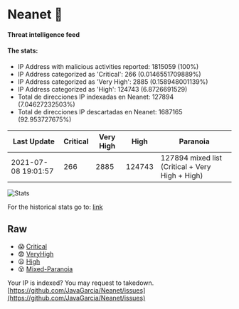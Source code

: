 # Neanet :hocho:
#### Threat intelligence feed
#### The stats:

- IP Address with malicious activities reported: 1815059 (100%)
- IP Address categorized as 'Critical':  266 (0.0146551709889%)
- IP Address categorized as 'Very High':  2885 (0.158948001139%)
- IP Address categorized as 'High':  124743 (6.8726691529)
- Total de direcciones IP indexadas en Neanet:  127894 (7.04627232503%)
- Total de direcciones IP descartadas en Neanet:  1687165 (92.953727675%)

| Last Update | Critical | Very High | High | Paranoia |
| --- | --- | --- | --- | --- |
| 2021-07-08 19:01:57 | 266 | 2885 | 124743 | 127894 mixed list (Critical + Very High + High)|

![Stats](https://docs.google.com/spreadsheets/d/e/2PACX-1vSnaNMIXVabIpDJjufMlzH7poXnshF3mgd8Is1g9ytUEzVsP5my4Trn8f-xkoLLQ38xpL3HtmUexLo6/pubchart?oid=501124687&format=image)

For the historical stats go to: [link](/stats.csv)
## Raw
- :scream: [Critical](https://raw.githubusercontent.com/JavaGarcia/Neanet/master/blacklists/neanet_critical.txt)
- :fearful: [VeryHigh](https://raw.githubusercontent.com/JavaGarcia/Neanet/master/blacklists/neanet_veryHigh.txtt)
- :frowning: [High](https://raw.githubusercontent.com/JavaGarcia/Neanet/master/blacklists/neanet_high.txt)
- :dizzy_face: [Mixed-Paranoia](https://raw.githubusercontent.com/JavaGarcia/Neanet/master/blacklists/neanet_all.txt)


Your IP is indexed? You may request to takedown. [https://github.com/JavaGarcia/Neanet/issues](https://github.com/JavaGarcia/Neanet/issues)







































































































































































































































































































































































































































































































































































































































































































































































































































































































































































































































































































































































































































































































































































































































































































































































































































































































































































































































































































































































































































































































































































































































































































































































































































































































































































































































































































































































































































































































































































































































































































































































































































































































































































































































































































































































































































































































































































































































































































































































































































































































































































































































































































































































































































































































































































































































































































































































































































































































































































































































































































































































































































































































































































































































































































































































































































































































































































































































































































































































































































































































































































































































































































































































































































































































































































































































































































































































































































































































































































































































































































































































































































































































































































































































































































































































































































































